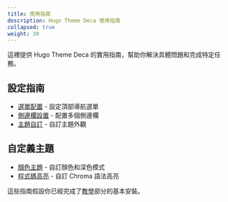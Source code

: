 ```yaml
---
title: 使用指南
description: Hugo Theme Deca 使用指南
collapsed: true
weight: 30
---
```


這裡提供 Hugo Theme Deca 的實用指南，幫助你解決具體問題和完成特定任務。

## 設定指南

- [選單配置](./configuration/menu) - 設定頂部導航選單
- [側邊欄設置](./configuration/sidebar) - 配置多個側邊欄
- [主題自訂](learn/how-to/customization/) - 自訂主題外觀

## 自定義主題

- [顏色主題](./customization/color-theme) - 自訂顏色和深色模式
- [程式碼高亮](./customization/syntax-highlighting) - 自訂 Chroma 語法高亮

這些指南假設你已經完成了[教學](../tutorials)部分的基本安裝。

